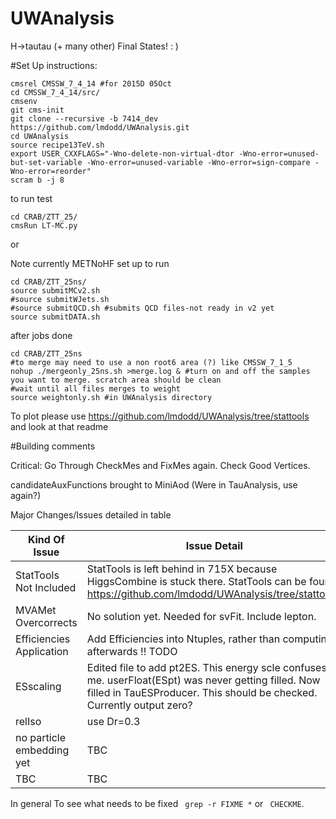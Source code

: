 UWAnalysis
==========

H->tautau (+ many other) Final States! : )


#Set Up instructions:

```
cmsrel CMSSW_7_4_14 #for 2015D 05Oct
cd CMSSW_7_4_14/src/
cmsenv
git cms-init 
git clone --recursive -b 7414_dev https://github.com/lmdodd/UWAnalysis.git   
cd UWAnalysis
source recipe13TeV.sh
export USER_CXXFLAGS="-Wno-delete-non-virtual-dtor -Wno-error=unused-but-set-variable -Wno-error=unused-variable -Wno-error=sign-compare -Wno-error=reorder"
scram b -j 8
```
to run test

```
cd CRAB/ZTT_25/
cmsRun LT-MC.py
```

or 

Note currently METNoHF set up to run 

```
cd CRAB/ZTT_25ns/
source submitMCv2.sh
#source submitWJets.sh
#source submitQCD.sh #submits QCD files-not ready in v2 yet
source submitDATA.sh
```

after jobs done

```
cd CRAB/ZTT_25ns
#to merge may need to use a non root6 area (?) like CMSSW_7_1_5 
nohup ./mergeonly_25ns.sh >merge.log & #turn on and off the samples you want to merge. scratch area should be clean
#wait until all files merges to weight
source weightonly.sh #in UWAnalysis directory
```

To plot please use https://github.com/lmdodd/UWAnalysis/tree/stattools and look at that readme




#Building comments

Critical: Go Through CheckMes and FixMes again. Check Good Vertices.

candidateAuxFunctions brought to MiniAod (Were in TauAnalysis, use again?)

Major Changes/Issues detailed in table

| Kind Of Issue  | Issue Detail |
| ------------- | ------------- |
| StatTools Not Included  | StatTools is left behind in 715X because HiggsCombine is stuck there. StatTools can be found https://github.com/lmdodd/UWAnalysis/tree/stattools.  |
| MVAMet Overcorrects | No solution yet. Needed for svFit. Include lepton. |
| Efficiencies Application | Add Efficiencies into Ntuples, rather than computing afterwards !! TODO|
| ESscaling | Edited file to add pt2ES. This energy scle confuses me. userFloat(ESpt) was never getting filled. Now filled in TauESProducer. This should be checked. Currently output zero? |
| relIso | use Dr=0.3 | 
| no particle embedding yet | TBC |
| TBC | TBC |

In general To see what needs to be fixed ``` grep -r FIXME *``` or ``` CHECKME```. 


